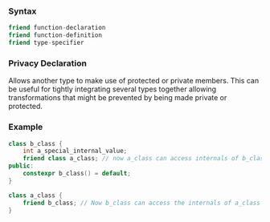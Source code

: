 ### Syntax
```c++
friend function-declaration
friend function-definition
friend type-specifier
```
### Privacy Declaration
Allows another type to make use of protected or private members. This can be useful for tightly integrating several types together allowing transformations that might be prevented by being made private or protected.
### Example
```c++
class b_class {
	int a_special_internal_value;
	friend class a_class; // now a_class can access internals of b_class
public:
	constexpr b_class() = default;
}

class a_class {
	friend b_class; // Now b_class can access the internals of a_class
}
```